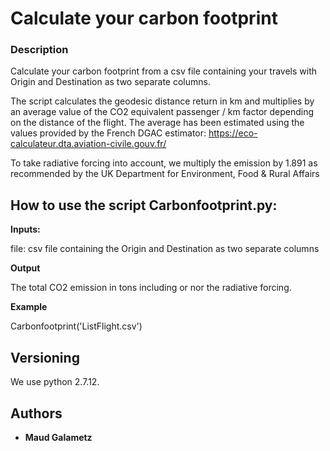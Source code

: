 # Calculate your carbon footprint


### Description

Calculate your carbon footprint from a csv file containing your travels with Origin and Destination as two separate columns. 

The script calculates the geodesic distance return in km and multiplies by an average value of the CO2 equivalent passenger / km factor
depending on the distance of the flight. The average has been estimated using the values provided by the French DGAC estimator:
https://eco-calculateur.dta.aviation-civile.gouv.fr/

To take radiative forcing into account, we multiply the emission by 1.891 as recommended by the UK Department for Environment, Food \& Rural Affairs



## How to use the script Carbonfootprint.py:

**Inputs:** 

file: csv file containing the Origin and Destination as two separate columns

**Output** 

The total CO2 emission in tons including or nor the radiative forcing.


**Example** 

Carbonfootprint('ListFlight.csv')


## Versioning

We use python 2.7.12. 


## Authors

* **Maud Galametz** 

